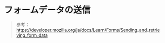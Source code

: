 # フォームデータの送信

> 参考：https://developer.mozilla.org/ja/docs/Learn/Forms/Sending_and_retrieving_form_data
